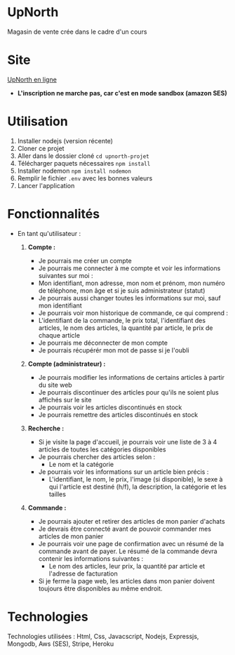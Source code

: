# UpNorth

Magasin de vente crée dans le cadre d'un cours

# Site

[UpNorth en ligne](https://upnorth-cegep.herokuapp.com/) 

- **L'inscription ne marche pas, car c'est en mode sandbox (amazon SES)**

# Utilisation

1. Installer nodejs (version récente)
2. Cloner ce projet
3. Aller dans le dossier cloné `cd upnorth-projet`
4. Télécharger paquets nécessaires `npm install`
5. Installer nodemon `npm install nodemon`
6. Remplir le fichier `.env` avec les bonnes valeurs
7. Lancer l'application

# Fonctionnalités

- En tant qu'utilisateur :

  1. **Compte :**

     - Je pourrais me créer un compte
     - Je pourrais me connecter à me compte et voir les informations suivantes sur moi :
     - Mon identifiant, mon adresse, mon nom et prénom, mon numéro de téléphone, mon âge et si je suis administrateur (statut)
     - Je pourrais aussi changer toutes les informations sur moi, sauf mon identifiant
     - Je pourrais voir mon historique de commande, ce qui comprend :
     - L'identifiant de la commande, le prix total, l'identifiant des articles, le nom des articles, la quantité par article, le prix de chaque article
     - Je pourrais me déconnecter de mon compte
     - Je pourrais récupérér mon mot de passe si je l'oubli

  2. **Compte (administrateur) :**

     - Je pourrais modifier les informations de certains articles à partir du site web
     - Je pourrais discontinuer des articles pour qu'ils ne soient plus affichés sur le site
     - Je pourrais voir les articles discontinués en stock
     - Je pourrais remettre des articles discontinués en stock

  3. **Recherche :**

     - Si je visite la page d'accueil, je pourrais voir une liste de 3 à 4 articles de toutes les catégories disponibles
     - Je pourrais chercher des articles selon :
       - Le nom et la catégorie
     - Je pourrais voir les informations sur un article bien précis :
       - L'identifiant, le nom, le prix, l'image (si disponible), le sexe à qui l'article est destiné (h/f), la description, la catégorie et les tailles

  4. **Commande :**

     - Je pourrais ajouter et retirer des articles de mon panier d'achats
     - Je devrais être connecté avant de pouvoir commander mes articles de mon panier
     - Je pourrais voir une page de confirmation avec un résumé de la commande avant de payer. Le résumé de la commande devra contenir les informations suivantes :
       - Le nom des articles, leur prix, la quantité par article et l'adresse de facturation
     - Si je ferme la page web, les articles dans mon panier doivent toujours être disponibles au même endroit.

# Technologies

Technologies utilisées : Html, Css, Javacscript, Nodejs, Expressjs, Mongodb, Aws (SES), Stripe, Heroku
